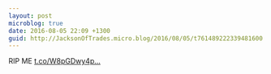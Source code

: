 ```yaml
---
layout: post
microblog: true
date: 2016-08-05 22:09 +1300
guid: http://JacksonOfTrades.micro.blog/2016/08/05/t761489222339481600.html
---
```

RIP ME [t.co/W8pGDwy4p...](https://t.co/W8pGDwy4pd)
